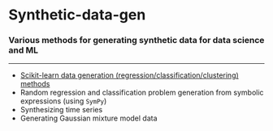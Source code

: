 # Synthetic-data-gen
### Various methods for generating synthetic data for data science and ML

---

* [Scikit-learn data generation (regression/classification/clustering) methods](https://github.com/tirthajyoti/Synthetic-data-gen/blob/master/Notebooks/Scikit-learn-data-generation.ipynb)
* Random regression and classification problem generation from symbolic expressions (using `SymPy`)
* Synthesizing time series
* Generating Gaussian mixture model data

